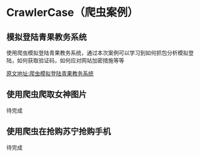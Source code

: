 # CrawlerCase（爬虫案例）

##  模拟登陆青果教务系统

使用爬虫模拟登陆青果教务系统，通过本次案例可以学习到如何抓包分析模拟登陆，如何获取验证码，如何应对网站加密措施等等

[原文地址:爬虫模拟登陆青果教务系统](http://dpcode.cn/2018/08/16/%E7%88%AC%E8%99%AB%E6%A8%A1%E6%8B%9F%E7%99%BB%E9%99%86%E9%9D%92%E6%9E%9C%E6%95%99%E5%8A%A1%E7%B3%BB%E7%BB%9F/#more)



##  使用爬虫爬取女神图片

待完成



## 使用爬虫在抢购苏宁抢购手机

待完成